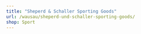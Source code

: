 ```yaml
---
title: "Sheperd & Schaller Sporting Goods"
url: /wausau/sheperd-und-schaller-sporting-goods/
shop: Sport
---
```

